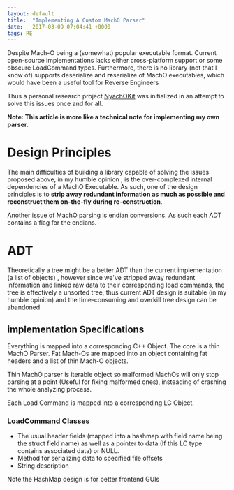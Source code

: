 ```yaml
---
layout: default
title:  "Implementing A Custom MachO Parser"
date:   2017-03-09 07:04:41 +0000
tags: RE
---
```



  Despite Mach-O being a (somewhat) popular executable format. Current open-source implementations lacks either  cross-platform support or some obscure LoadCommand types. Furthermore, there is no library (not that I know of) supports deserialize and **re**serialize of MachO executables, which would have been a useful tool for Reverse Engineers

  Thus a personal research project [NyachOKit](https://github.com/Naville/NyachOKit) was initialized in an attempt to solve this issues once and for all.

**Note: This article is more like a technical note for implementing my own parser.**

<!-- more -->

# Design Principles

The main difficulties of building a library capable of solving the issues proposed above, in my humble opinion , is the over-complexed internal dependencies of a MachO Executable. As such, one of the design principles is to **strip away redundant information as much as possible and reconstruct them on-the-fly during re-construction**.

Another issue of MachO parsing is endian conversions. As such each ADT contains a flag for the endians.

# ADT

Theoretically a tree might be a better ADT than the current implementation (a list of objects) , however since we've stripped away redundant information and linked raw data to their corresponding load commands, the tree is effectively a unsorted tree, thus current ADT design is suitable (in my humble opinion) and the time-consuming and overkill tree design can be abandoned

## implementation Specifications
Everything is mapped into a corresponding C++ Object. The core is a thin MachO Parser. Fat Mach-Os are mapped into an object containing fat headers and a list of thin Mach-O objects.

Thin MachO parser is iterable object so malformed MachOs will only stop parsing at a point (Useful for fixing malformed ones), insteading of crashing the whole analyzing process.

Each Load Command is mapped into a corresponding LC Object.

### LoadCommand Classes
-	The usual header fields (mapped into a hashmap with field name being the struct field name) as well as a pointer to data (If this LC type contains associated data) or NULL.
- 	Method for serializing data to specified file offsets
-  String description

 Note the HashMap design is for better frontend GUIs
